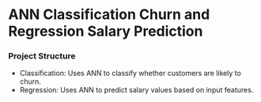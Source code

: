 # ANN Classification Churn and Regression Salary Prediction

### Project Structure 
* Classification: Uses ANN to classify whether customers are likely to churn.
* Regression: Uses ANN to predict salary values based on input features.

